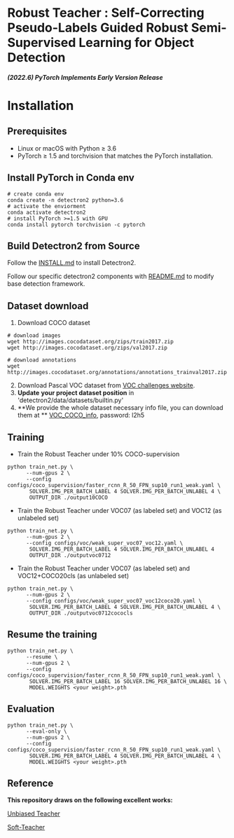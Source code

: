 # Robust Teacher : Self-Correcting Pseudo-Labels Guided Robust Semi-Supervised Learning for Object Detection

#### *(2022.6) PyTorch Implements Early Version Release*


# Installation

## Prerequisites

- Linux or macOS with Python ≥ 3.6
- PyTorch ≥ 1.5 and torchvision that matches the PyTorch installation.

## Install PyTorch in Conda env

```shell
# create conda env
conda create -n detectron2 python=3.6
# activate the enviorment
conda activate detectron2
# install PyTorch >=1.5 with GPU
conda install pytorch torchvision -c pytorch
```



## Build Detectron2 from Source

Follow the [INSTALL.md](https://github.com/facebookresearch/detectron2/blob/master/INSTALL.md) to install Detectron2.

Follow our specific detectron2 components with [README.md](https://github.com/Complicateddd/RobustT/blob/master/detectron2/README.md) to modify base detection framework.



## Dataset download

1. Download COCO dataset

```shell
# download images
wget http://images.cocodataset.org/zips/train2017.zip
wget http://images.cocodataset.org/zips/val2017.zip

# download annotations
wget http://images.cocodataset.org/annotations/annotations_trainval2017.zip
```

2. Download Pascal VOC dataset from [VOC challenges website](http://host.robots.ox.ac.uk:8080/pascal/VOC/).
2. **Update** **your project dataset position** in 'detectron2/data/datasets/builtin.py'
2. **We provide the whole dataset necessary info file, you can download them  at ** [VOC_COCO_info](https://pan.baidu.com/s/1jyeyErlD2s314NVh7amllw), password: l2h5



## Training

- Train the Robust Teacher under 10% COCO-supervision

```shell
python train_net.py \
      --num-gpus 2 \
      --config configs/coco_supervision/faster_rcnn_R_50_FPN_sup10_run1_weak.yaml \
       SOLVER.IMG_PER_BATCH_LABEL 4 SOLVER.IMG_PER_BATCH_UNLABEL 4 \
       OUTPUT_DIR ./output10COCO
```

- Train the Robust Teacher under VOC07 (as labeled set) and VOC12 (as unlabeled set)

```shell
python train_net.py \
      --num-gpus 2 \
      --config configs/voc/weak_super_voc07_voc12.yaml \
       SOLVER.IMG_PER_BATCH_LABEL 4 SOLVER.IMG_PER_BATCH_UNLABEL 4
       OUTPUT_DIR ./outputvoc0712
```

- Train the Robust Teacher under VOC07 (as labeled set) and VOC12+COCO20cls (as unlabeled set)

```shell
python train_net.py \
      --num-gpus 2 \
      --config configs/voc/weak_super_voc07_voc12coco20.yaml \
       SOLVER.IMG_PER_BATCH_LABEL 4 SOLVER.IMG_PER_BATCH_UNLABEL 4 \
       OUTPUT_DIR ./outputvoc0712cococls
```

## Resume the training

```shell
python train_net.py \
      --resume \
      --num-gpus 2 \
      --config configs/coco_supervision/faster_rcnn_R_50_FPN_sup10_run1_weak.yaml \
       SOLVER.IMG_PER_BATCH_LABEL 16 SOLVER.IMG_PER_BATCH_UNLABEL 16 \
       MODEL.WEIGHTS <your weight>.pth
```

## Evaluation

```shell
python train_net.py \
      --eval-only \
      --num-gpus 2 \
      --config configs/coco_supervision/faster_rcnn_R_50_FPN_sup10_run1_weak.yaml \
       SOLVER.IMG_PER_BATCH_LABEL 4 SOLVER.IMG_PER_BATCH_UNLABEL 4 \
       MODEL.WEIGHTS <your weight>.pth
```



## Reference

**This repository draws on the following excellent works:**

[Unbiased Teacher](https://github.com/facebookresearch/unbiased-teacher)

[Soft-Teacher](https://github.com/microsoft/SoftTeacher)

